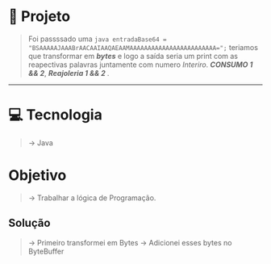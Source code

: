 # 📍 Projeto
> Foi passssado uma ```java entradaBase64 = "BSAAAAAJAAABrAACAAIAAQAEAAMAAAAAAAAAAAAAAAAAAAAAAAA=";``` teriamos que transformar em <em><strong>bytes</strong></em> e logo a saída seria um print com as reapectivas palavras juntamente com numero <em>Interiro</em>. <em><strong>CONSUMO 1 && 2</strong></em>, <em><strong>Reajoleria 1 && 2 </strong></em>.
---

# 💻 Tecnologia 
> -> Java

# Objetivo 
> -> Trabalhar a lógica de Programação. 

## Solução 
> -> Primeiro transformei em Bytes 
> -> Adicionei esses bytes no ByteBuffer
